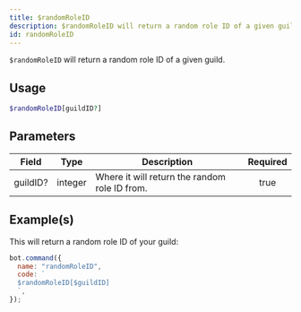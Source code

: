 ```yaml
---
title: $randomRoleID
description: $randomRoleID will return a random role ID of a given guild.
id: randomRoleID
---
```


`$randomRoleID` will return a random role ID of a given guild.

## Usage

```php
$randomRoleID[guildID?]
```

## Parameters

| Field    | Type    | Description                                   | Required |
| -------- | ------- | --------------------------------------------- | :------: |
| guildID? | integer | Where it will return the random role ID from. |   true   |

## Example(s)

This will return a random role ID of your guild:

```javascript
bot.command({
  name: "randomRoleID",
  code: `
  $randomRoleID[$guildID]
  `,
});
```
